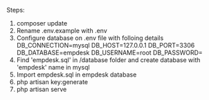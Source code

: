 Steps:

1. composer update
2. Rename .env.example with .env
3. Configure database on .env file with folloing details
    DB_CONNECTION=mysql
    DB_HOST=127.0.0.1
    DB_PORT=3306
    DB_DATABASE=empdesk
    DB_USERNAME=root
    DB_PASSWORD=
4. Find 'empdesk.sql' in /database folder and create database with 'empdesk' name in mysql
5. Import empdesk.sql in empdesk database
6. php artisan key:generate
7. php artisan serve
